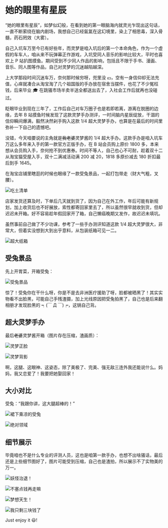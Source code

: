 # 她的眼里有星辰

“她的眼里有星辰”，如梦似幻般，在看到她的第一眼脑海内就灵光乍现出这句话，一直不断萦绕在脑内剧场，我想自己已经氤氲在这幻境里，染上了相思毒，深入骨髓，药石罔效（大雾）。

自己入坑车万至今已有好些年，而灵梦是咱入坑后的第一个本命角色，作为一个虚假的车车人，咱从来不玩弹幕正作游戏，入坑受同人音乐的影响比较大，平时也喜欢上 P 站扒图摸鱼。期间受到不少同人作品的影响，包括且不限于手书、漫画、音乐、同人图等作品，自己对灵梦的沉迷越陷越深。

上大学那段时间沉迷车万，奈何那时候穷呀，兜里没 💴，空有一身信仰却无法充值，心痒就凑合从淘宝淘了几个祖国版的手办放在宿舍当摆件，也花了不少冤枉钱，后来毕业 🎓 在跳骚市场半卖半送全都送出去了，入社会工作后就再也没碰过。

眨眼毕业到现在三年了，工作后自己对车万圈子也是若即若离，游离在脱圈的边缘，去年 B 站摸鱼时候发现了这款灵梦手办测评，一时间脑内星辰绽放，干涸的信仰瞬间爆满，毅然决然剁手购入这款 1/4 超大灵梦手办，也算是在最后的时间里弥补一下自己的遗憾吧。

没错，今天咱要说的主角就是~~我老婆~~灵梦酱的 1/4 超大手办。这款手办是咱入坑车万这么多年来入手的第一款官方正版手办，在 B 站会员购上原价 1800 多，本来想从会员购入手，奈何抢不到优惠券。时间不等人，自己也心不可耐，趁着双十二从淘宝猫受屋入手，双十二满减活动满 200 减 20，1818 多原价减去 180 折扣最后到手 1645。

在淘宝店铺里瞎逛的时候也眼缘了一款受兔景品，一起打包带走（财大气粗，叉腰）。

![吃土清单](/IMAGES/2020/她的眼里有星辰/1.png)

店家发货还算及时，下单后几天就到货了，因为自己在外工作，年后可能有新规划，加上收货后也不好展放，索性都寄回家里去了，所以虽然很早就收到货，但却迟迟未开箱。好不容易趁年假回家开了箱，自己懒癌晚期又发作，故迟迟未填坑。

虽然事前自己做了不少功课，参考了一些手办测评知道这款 1/4 超大灵梦很大，非常大，但着实没想到大到出乎意料，从包装纸箱可见一二。

![超大纸箱](/IMAGES/2020/她的眼里有星辰/2.jpg)

## 受兔景品

先上开胃菜，开箱受兔：

![受兔景品](/IMAGES/2020/她的眼里有星辰/3.jpg)

惊了！受兔你在干什么呀，你是不是去非洲医疗援助了呀，脸都被晒黑了！其实实物看不出脸黑，可能自己手残渣摄，加上光线原因把受兔拍黑了，自己也是后来翻相册才发现脸黑的 ┑(￣ Д ￣)┍，这锅自己背。

## 超大灵梦手办

最后~~老婆~~灵梦酱开箱（图片存在压缩，渣画质）：

![灵梦正脸](/IMAGES/2020/她的眼里有星辰/4.jpg)

![灵梦背影](/IMAGES/2020/她的眼里有星辰/5.jpg)

啊，这腿、这眼神、这姿态，除了美极了、完美、强无敌三连外我还能说什么。妈妈，我又恋爱了！我要把她娶回家！

## 大小对比

受兔：“我跟你讲，这大腿超棒的！”

![裙下乘凉的受兔](/IMAGES/2020/她的眼里有星辰/6.jpg)

![绝对领域](/IMAGES/2020/她的眼里有星辰/7.jpg)

## 细节展示

毕竟咱也不是什么专业的评测人员，这也是咱第一款手办，也想不出啥骚话，最后还是上些细节图好了，图片可能受到压缩，自己也是渣拍，所以展示不了实物美的万一。

![妖怪治退！](/IMAGES/2020/她的眼里有星辰/8.jpg)

![不塞点钱再走嘛](/IMAGES/2020/她的眼里有星辰/9.jpg)

![梦想天生！](/IMAGES/2020/她的眼里有星辰/10.jpg)

![我只剩三块钱了](/IMAGES/2020/她的眼里有星辰/11.jpg)

Just enjoy it 😃!
